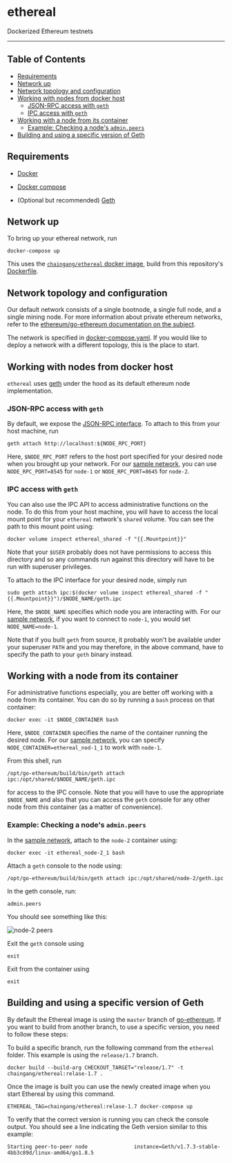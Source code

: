 # ethereal

Dockerized Ethereum testnets

- - -

## Table of Contents

* [Requirements](#requirements)
* [Network up](#network-up)
* [Network topology and configuration](#network-topology-and-configuration)
* [Working with nodes from docker host](#working-with-nodes-from-docker-host)
    * [JSON-RPC access with `geth`](json-rpc-access-with-geth)
    * [IPC access with `geth`](ipc-access-with-geth)
* [Working with a node from its container](#working-with-a-node-from-its-container)
    * [Example: Checking a node's `admin.peers`](example-checking-a-nodes-adminpeers)
* [Building and using a specific version of Geth](#building-and-using-a-specific-version-of-geth)


## Requirements

+ [Docker](https://www.docker.com/get-docker)

+ [Docker compose](https://docs.docker.com/compose/)

+ (Optional but recommended) [Geth](https://github.com/ethereum/go-ethereum/wiki/geth)


## Network up

To bring up your ethereal network, run

```commandline
docker-compose up
```


This uses the [`chaingang/ethereal` docker image](https://hub.docker.com/r/chaingang/ethereal/),
build from this repository's [Dockerfile](./Dockerfile).


## Network topology and configuration

Our default network consists of a single bootnode, a single full node, and a single mining node.
For more information about private ethereum networks, refer to the
[ethereum/go-ethereum documentation on the subject](https://github.com/ethereum/go-ethereum/wiki/Setting-up-private-network-or-local-cluster).

The network is specified in [docker-compose.yaml](./docker-compose.yaml). If you would like to deploy a network with a different topology, this is the place to start.


## Working with nodes from docker host

`ethereal` uses [geth](https://github.com/ethereum/go-ethereum/wiki/geth) under the hood as its
default ethereum node implementation.


### JSON-RPC access with `geth`

By default, we expose the [JSON-RPC interface](https://github.com/ethereum/wiki/wiki/JSON-RPC). To
attach to this from your host machine, run

```commandline
geth attach http://localhost:${NODE_RPC_PORT}
```

Here, `$NODE_RPC_PORT` refers to the host port specified for your desired node when you brought up
your network. For our [sample network](./docker-compose.yaml), you can use `NODE_RPC_PORT=8545` for
`node-1` or `NODE_RPC_PORT=8645` for `node-2`.


### IPC access with `geth`

You can also use the IPC API to access administrative functions on the node. To do this from your
host machine, you will have to access the local mount point for your `ethereal` network's `shared`
volume. You can see the path to this mount point using:

```commandline
docker volume inspect ethereal_shared -f "{{.Mountpoint}}"
```

Note that your `$USER` probably does not have permissions to access this directory and so any
commands run against this directory will have to be run with superuser privileges.

To attach to the IPC interface for your desired node, simply run

```commandline
sudo geth attach ipc:$(docker volume inspect ethereal_shared -f "{{.Mountpoint}}")/$NODE_NAME/geth.ipc
```

Here, the `$NODE_NAME` specifies which node you are interacting with. For our
[sample network](./docker-compose.yaml), if you want to connect to `node-1`, you would set
`NODE_NAME=node-1`.

Note that if you built `geth` from source, it probably won't be available under your superuser
`PATH` and you may therefore, in the above command, have to specify the path to your `geth` binary
instead.


## Working with a node from its container

For administrative functions especially, you are better off working with a node from its container.
You can do so by running a `bash` process on that container:

```commandline
docker exec -it $NODE_CONTAINER bash
```

Here, `$NODE_CONTAINER` specifies the name of the container running the desired node. For our
[sample network](./docker-compose.yaml), you can specify `NODE_CONTAINER=ethereal_nod-1_1` to work
with `node-1`.

From this shell, run

```commandline
/opt/go-ethereum/build/bin/geth attach ipc:/opt/shared/$NODE_NAME/geth.ipc
```

for access to the IPC console. Note that you will have to use the appropriate `$NODE_NAME` and also
that you can access the `geth` console for any other node from this container (as a matter of
convenience).


### Example: Checking a node's `admin.peers`

In the [sample network](./docker-compose.yaml), attach to the `node-2` container using:

```commandline
docker exec -it ethereal_node-2_1 bash
```

Attach a `geth` console to the node using:

```commandline
/opt/go-ethereum/build/bin/geth attach ipc:/opt/shared/node-2/geth.ipc
```

In the geth console, run:

```
admin.peers
```

You should see something like this:

![node-2 peers](./img/peers.png)

Exit the `geth` console using

```
exit
```

Exit from the container using

```commandline
exit
```

## Building and using a specific version of Geth

By default the Ethereal image is using the `master` branch of [go-ethereum](https://github.com/ethereum/go-ethereum). If you want to build from another branch, to use a specific version, you need to follow these steps:

To build a specific branch, run the following command from the `ethereal` folder. This example is using the `release/1.7` branch.

```commandline
docker build --build-arg CHECKOUT_TARGET="release/1.7" -t chaingang/ethereal:relase-1.7 .
```

Once the image is built you can use the newly created image when you start Ethereal by using this command.

```commandline
ETHEREAL_TAG=chaingang/ethereal:relase-1.7 docker-compose up
```

To verify that the correct version is running you can check the console output. You should see a line indicating the Geth version similar to this example:

```
Starting peer-to-peer node               instance=Geth/v1.7.3-stable-4bb3c89d/linux-amd64/go1.8.5
```


